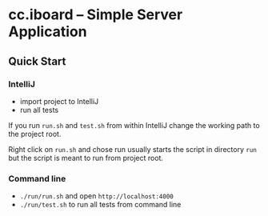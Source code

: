 # cc.iboard – Simple Server Application

## Quick Start

### IntelliJ

* import project to IntelliJ
* run all tests

If you run `run.sh` and `test.sh` from within IntelliJ
change the working path to the project root.

Right click on `run.sh` and chose run usually starts the
script in directory `run` but the script is meant to run
from project root.


### Command line

* `./run/run.sh` and open `http://localhost:4000`
* `./run/test.sh` to run all tests from command line

